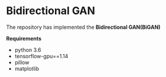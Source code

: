 # Bidirectional GAN
The repository has implemented the **Bidirectional GAN(BiGAN)**   

**Requirements**
* python 3.6   
* tensorflow-gpu==1.14   
* pillow
* matplotlib



